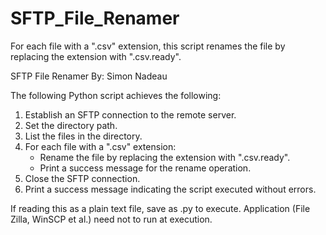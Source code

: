 # SFTP_File_Renamer
For each file with a ".csv" extension, this script renames the file by replacing the extension with ".csv.ready".

SFTP File Renamer
By: Simon Nadeau

The following Python script achieves the following:

1. Establish an SFTP connection to the remote server.
2. Set the directory path.
3. List the files in the directory.
4. For each file with a ".csv" extension:
     - Rename the file by replacing the extension with ".csv.ready".
     - Print a success message for the rename operation.
5. Close the SFTP connection.
6. Print a success message indicating the script executed without errors.

If reading this as a plain text file, save as .py to execute.
Application (File Zilla, WinSCP et al.) need not to run at execution.
